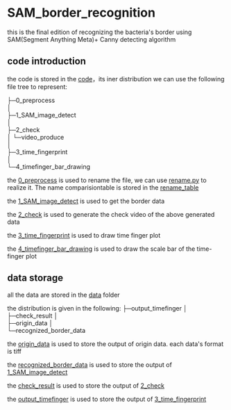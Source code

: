 # SAM_border_recognition
 this is the final edition of recognizing the bacteria's border using SAM(Segment Anything Meta)+ Canny detecting algorithm

## code introduction

the code is stored in the [code](./code)，its iner distribution we can use the following file tree to represent:

├─0_preprocess  
│   
├─1_SAM_image_detect  
│  
├─2_check  
│  └─video_produce  
│       
├─3_time_fingerprint  
│    
└─4_timefinger_bar_drawing  

the [0_preprocess](./data/0_preprocess) is used to rename the file, we can use [rename.py](./code/0_preprocess/rename.py) to realize it. The name comparisiontable is stored in the [rename_table](./data/ComparisionTable.xlsx)


the [1_SAM_image_detect](./code/1_SAM_image_detect) is used to get the border data

the [2_check](./code/2_check) is used to generate the check video of the above generated data

the [3_time_fingerprint](./code/3_time_fingerprint) is used to draw time finger plot

the [4_timefinger_bar_drawing](./code/4_timefinger_bar_drawing) is used to draw the scale bar of the time-finger plot

## data storage

all the data are stored in the [data](./data) folder

the distribution is given in the following:
├─output_timefinger
│  
├─check_result
│  
├─origin_data
│  
└─recognized_border_data

the [origin_data](./data/origin_data)  is used to store the output of origin data. each data's format is tiff

the [recognized_border_data](./data/recognized_border_data) is used to store the output of [1_SAM_image_detect](./code/1_SAM_image_detect) 

the [check_result](./data/check_result) is used to store the output of [2_check](./code/2_check)

the [output_timefinger](./data/output_timefinger) is used to store the output of  [3_time_fingerprint](./code/3_time_fingerprint)
